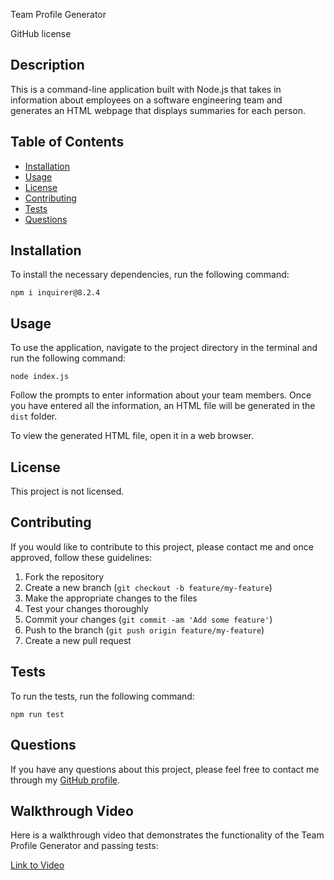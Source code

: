 Team Profile Generator

GitHub license
## Description

This is a command-line application built with Node.js that takes in information about employees on a software engineering team and generates an HTML webpage that displays summaries for each person.

## Table of Contents

- [Installation](#installation)
- [Usage](#usage)
- [License](#license)
- [Contributing](#contributing)
- [Tests](#tests)
- [Questions](#questions)

## Installation

To install the necessary dependencies, run the following command:

```
npm i inquirer@8.2.4
```

## Usage

To use the application, navigate to the project directory in the terminal and run the following command:

```
node index.js
```

Follow the prompts to enter information about your team members. Once you have entered all the information, an HTML file will be generated in the `dist` folder.

To view the generated HTML file, open it in a web browser.

## License

This project is not licensed.

## Contributing

If you would like to contribute to this project, please contact me and once approved, follow these guidelines:

1. Fork the repository
2. Create a new branch (`git checkout -b feature/my-feature`)
3. Make the appropriate changes to the files
4. Test your changes thoroughly
5. Commit your changes (`git commit -am 'Add some feature'`)
6. Push to the branch (`git push origin feature/my-feature`)
7. Create a new pull request

## Tests

To run the tests, run the following command:

```
npm run test
```

## Questions

If you have any questions about this project, please feel free to contact me through my [GitHub profile](https://github.com/Honey8131).

## Walkthrough Video

Here is a walkthrough video that demonstrates the functionality of the Team Profile Generator and passing tests:

[Link to Video](/README/demo.gif)